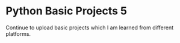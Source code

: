 # Python Basic Projects 5
Continue to upload basic projects which I am learned from different platforms.
